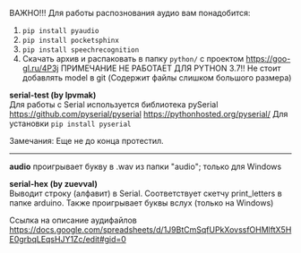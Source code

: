 ВАЖНО!!! Для работы распознования аудио вам понадобится:
1. ``pip install pyaudio``
2. ``pip install pocketsphinx``
3. ``pip install speechrecognition``
4. Скачать архив и распаковать в папку ``python/`` с проектом
https://goo-gl.ru/4P3j
ПРИМЕЧАНИЕ НЕ РАБОТАЕТ ДЛЯ PYTHON 3.7!!
Не стоит добавлять model в git (Содержит файлы слишком большого размера)


**serial-test (by lpvmak)** <br>
Для работы с Serial используется библиотека pySerial<br>
https://github.com/pyserial/pyserial
https://pythonhosted.org/pyserial/
Для установки ``pip install pyserial`` 

Замечания:
Еще не до конца протестил. <br> <hr>

**audio** проигрывает букву в .wav из папки 
"audio"; только для Windows<br>

**serial-hex (by zuevval)** <br>
Выводит строку (алфавит) в Serial. Соответствует скетчу print_letters в 
папке arduino. Также проигрывает буквы вслух 
(только на Windows)

Ссылка на описание аудифайлов
https://docs.google.com/spreadsheets/d/1J9BtCmSqfUPkXovssfOHMlftX5HE0grbqLEqsHJY1Zc/edit#gid=0
